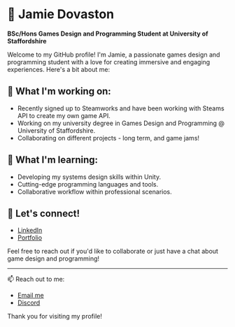 # 👋 Jamie Dovaston
**BSc/Hons Games Design and Programming Student at University of Staffordshire**

Welcome to my GitHub profile! I'm Jamie, a passionate games design and programming student with a love for creating immersive and engaging experiences. Here's a bit about me:

## 🔭 What I'm working on:
- Recently signed up to Steamworks and have been working with Steams API to create my own game API.
- Working on my university degree in Games Design and Programming @ University of Staffordshire.
- Collaborating on different projects - long term, and game jams!

## 🌱 What I'm learning:
- Developing my systems design skills within Unity.
- Cutting-edge programming languages and tools.
- Collaborative workflow within professional scenarios.

## 💬 Let's connect!
- [LinkedIn](https://www.linkedin.com/in/jamiedovaston)
- [Portfolio](http://jamiedovaston.com/)

Feel free to reach out if you'd like to collaborate or just have a chat about game design and programming!

---
📫 Reach out to me:
- [Email me](jamiedovaston@outlook.com)
- [Discord](https://discord.com/users/736760201192931400)

Thank you for visiting my profile!
